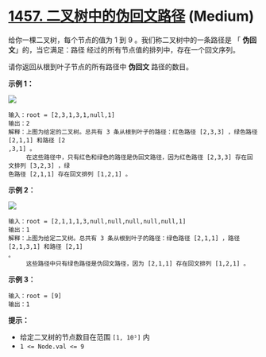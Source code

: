 # [1457. 二叉树中的伪回文路径][link] (Medium)

[link]: https://leetcode.cn/problems/pseudo-palindromic-paths-in-a-binary-tree/

给你一棵二叉树，每个节点的值为 1 到 9 。我们称二叉树中的一条路径是 「 **伪回文**」的，当它满足：路径
经过的所有节点值的排列中，存在一个回文序列。

请你返回从根到叶子节点的所有路径中 **伪回文** 路径的数目。

**示例 1：**

![](https://assets.leetcode-cn.com/aliyun-lc-upload/uploads/2020/05/23/palindromic_paths_1.png)

```
输入：root = [2,3,1,3,1,null,1]
输出：2
解释：上图为给定的二叉树。总共有 3 条从根到叶子的路径：红色路径 [2,3,3] ，绿色路径 [2,1,1] 和路径 [2
,3,1] 。
     在这些路径中，只有红色和绿色的路径是伪回文路径，因为红色路径 [2,3,3] 存在回文排列 [3,2,3] ，绿
色路径 [2,1,1] 存在回文排列 [1,2,1] 。
```

**示例 2：**

**![](https://assets.leetcode-cn.com/aliyun-lc-upload/uploads/2020/05/23/palindromic_paths_2.png)**

```
输入：root = [2,1,1,1,3,null,null,null,null,null,1]
输出：1
解释：上图为给定二叉树。总共有 3 条从根到叶子的路径：绿色路径 [2,1,1] ，路径 [2,1,3,1] 和路径 [2,1] 
。
     这些路径中只有绿色路径是伪回文路径，因为 [2,1,1] 存在回文排列 [1,2,1] 。
```

**示例 3：**

```
输入：root = [9]
输出：1
```

**提示：**

- 给定二叉树的节点数目在范围 `[1, 10⁵]` 内
- `1 <= Node.val <= 9`
